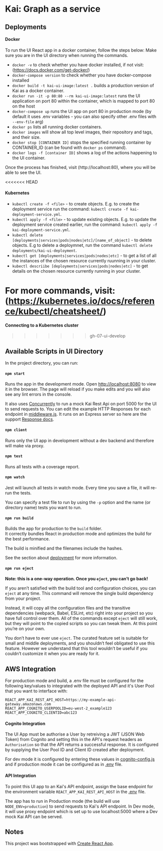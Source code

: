 

# Kai: Graph as a service

## Deployments

#### Docker

To run the UI React app in a docker container, follow the steps below:
Make sure you are in the UI directory when running the commands.

* `docker -v` to check whether you have docker installed, if not visit: (https://docs.docker.com/get-docker/)
* `docker-compose version` to check whether you have docker-compose installed
* `docker build -t kai-ui-image:latest .` builds a production version of Kai as a docker container.
* `docker run -it -p 80:80 --rm kai-ui-image:latest` runs the UI application on port 80 within the container, which is mapped to port 80 on the host
* `docker-compose up` runs the UI app on port 80 in production mode (by default it uses .env variables - you can also specify other .env files with `--env-file` arg)
* `docker ps` lists all running docker containers.
* `docker images` will show all top level images, their repository and tags, and their size.
* `docker stop [CONTAINER ID]` stops the specified running container by CONTAINER_ID (can be found with `docker ps` command).
* `docker logs -f [container ID]` shows a log of the actions happening to the UI container.

Once the process has finished, visit (http://localhost:80), where you will be able to see the UI.

<<<<<<< HEAD
#### Kubernetes
* `kubectl create -f <file>` - to create objects. E.g. to create the deployment service run the command: `kubectl create -f kai-deployment-service.yml`.
* `kubectl apply -f <file>` - to update existing objects. E.g. to update the deployment service created earlier, run the command: `kubectl apply -f kai-deployment-service.yml`.
* `kubectl delete [deployments|services|pods|nodes|etc]/[name_of_object]` -  to delete objects. E.g to delete a deploymnet, run the command `kubectl delete deployments/kai-ui-deployment`. 
* `kubectl get [deployments|services|pods|nodes|etc]` - to get a list of all the instances of the chosen resource currently ruunning in your cluster.
* `kubectl descriibe [deployments|services|pods|nodes|etc]` - to get details on the chosen resource currently running in your cluster.

For more commands, visit: (https://kubernetes.io/docs/reference/kubectl/cheatsheet/)
=======
#### Connecting to a Kubernetes cluster
>>>>>>> gh-07-ui-develop

## Available Scripts in UI Directory

In the project directory, you can run:

#### `npm start`

Runs the app in the development mode. Open [http://localhost:8080](http://localhost:8080) to view it in the browser.
The page will reload if you make edits and you will also see any lint errors in the console.<br />

It also uses [Concurrently](https://www.npmjs.com/package/concurrently) to run a mock Kai Rest Api on port 5000 for the 
UI to send requests to. You can edit the example HTTP Responses for each endpoint in [middleware.js](./server/middleware.js).
It runs on an Express server so here are the support [Response docs](http://expressjs.com/en/5x/api.html#res).

#### `npm client`

Runs only the UI app in development without a dev backend and therefore will make via proxy.

#### `npm test`

Runs all tests with a coverage report. 

#### `npm watch`

Jest will launch all tests in watch mode. Every time you save a file, it will re-run the tests.<br />

You can specify a test file to run by using the `-p` option and the name (or directory name) tests you want to run. 

#### `npm run build`

Builds the app for production to the `build` folder.<br />
It correctly bundles React in production mode and optimizes the build for the best performance.

The build is minified and the filenames include the hashes.

See the section about [deployment](https://facebook.github.io/create-react-app/docs/deployment) for more information.

#### `npm run eject`

**Note: this is a one-way operation. Once you `eject`, you can’t go back!**

If you aren’t satisfied with the build tool and configuration choices, you can `eject` at any time. This command will remove the single build dependency from your project.

Instead, it will copy all the configuration files and the transitive dependencies (webpack, Babel, ESLint, etc) right into your project so you have full control over them. All of the commands except `eject` will still work, but they will point to the copied scripts so you can tweak them. At this point you’re on your own.

You don’t have to ever use `eject`. The curated feature set is suitable for small and middle deployments, and you shouldn’t feel obligated to use this feature. However we understand that this tool wouldn’t be useful if you couldn’t customize it when you are ready for it.

## AWS Integration

For production mode and build, a .env file must be configured for the following key/values to integrated with the deployed API and it's User Pool that you want to interface with:

```
REACT_APP_KAI_REST_API_HOST=https://my-example-api-gateway.amazonaws.com 
REACT_APP_COGNITO_USERPOOLID=eu-west-2_example123
REACT_APP_COGNITO_CLIENTID=abc123
```

#### Cognito Integration

The UI App must be authorise a User by retreiving a JWT (JSON Web Token) from Cognito and setting this in the API's request headers as `Authorisation` so that the API returns a successful response. It is configured by supplying the User Pool ID and Client ID created after deployment.

For dev mode it is configured by entering these values in [cognito-config.js](./src/rest/cognito-config.ts) and if production mode it can be configured as in [.env](./.env) file.

#### API Integration

To point this UI app to an Kai's API endpoint, assign the base endpoint for the environment variable `REACT_APP_KAI_REST_API_HOST`
in the [.env](./.env) file. 

The app has to run in Production mode (the build will use `NODE_ENV=production`) to send requests to Kai's API endpoint.
In Dev mode, it will use proxy endpoint which is set up to use localhost:5000 where a Dev mock Kai API can
be served.

## Notes

This project was bootstrapped with [Create React App](https://github.com/facebook/create-react-app).
